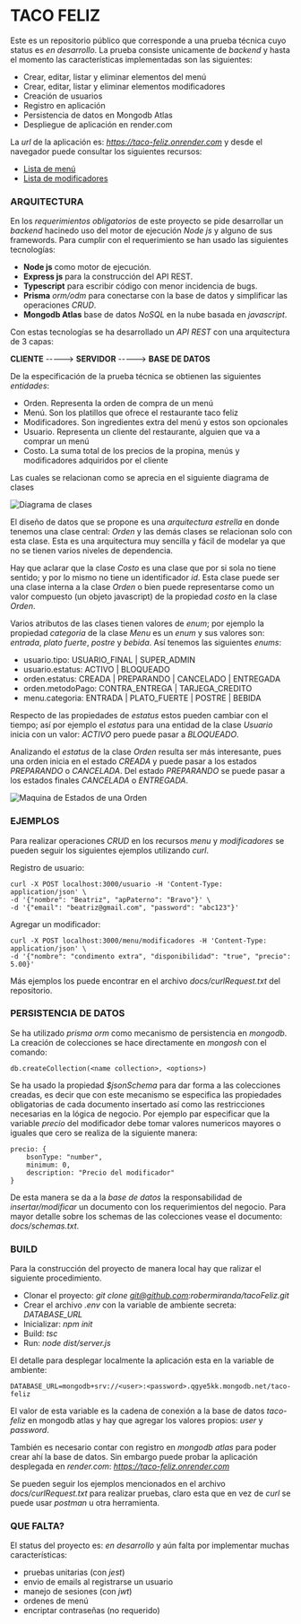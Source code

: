 # TACO FELIZ

Este es un repositorio público que corresponde a una prueba técnica cuyo status es *en desarrollo*. La prueba consiste unicamente de *backend* y hasta el momento las características implementadas son las siguientes:

- Crear, editar, listar y eliminar elementos del menú
- Crear, editar, listar y eliminar elementos modificadores
- Creación de usuarios
- Registro en aplicación
- Persistencia de datos en Mongodb Atlas
- Despliegue de aplicación en render.com

La *url* de la aplicación es: *https://taco-feliz.onrender.com* y desde el navegador puede consultar los siguientes recursos:

- [Lista de menú](https://taco-feliz.onrender.com/menu)
- [Lista de modificadores](https://taco-feliz.onrender.com/menu/modificadores)

### ARQUITECTURA

En los *requerimientos obligatorios* de este proyecto se pide desarrollar un *backend* hacinedo uso del motor de ejecución *Node js* y alguno de sus framewords. Para cumplir con el requerimiento se han usado las siguientes tecnologías:

- **Node js** como motor de ejecución.
- **Express js** para la construcción del API REST.
- **Typescript** para escribir código con menor incidencia de bugs.
- **Prisma** *orm/odm* para conectarse con la base de datos y simplificar las operaciones *CRUD*.
- **Mongodb Atlas** base de datos *NoSQL* en la nube basada en *javascript*.

Con estas tecnologías se ha desarrollado un *API REST* con una arquitectura de 3 capas:

**CLIENTE**  ----->  **SERVIDOR**  ----->  **BASE DE DATOS**

De la especificación de la prueba técnica se obtienen las siguientes *entidades*:

- Orden. Representa la orden de compra de un menú
- Menú. Son los platillos que ofrece el restaurante taco feliz
- Modificadores. Son ingredientes extra del menú y estos son opcionales
- Usuario. Representa un cliente del restaurante, alguien que va a comprar un menú
- Costo. La suma total de los precios de la propina, menús y modificadores adquiridos por el cliente

Las cuales se relacionan como se aprecia en el siguiente diagrama de clases

![Diagrama de clases](https://drive.google.com/uc?export=view&id=1rfFGLrfm1WWVYHCiKltlN93VT1sMw-AN)

El diseño de datos que se propone es una *arquitectura estrella* en donde tenemos una clase central: *Orden* y las demás clases se relacionan solo con esta clase. Esta es una arquitectura muy sencilla y fácil de modelar ya que no se tienen varios niveles de dependencia.

Hay que aclarar que la clase *Costo* es una clase que por si sola no tiene sentido; y por lo mismo no tiene un identificador *id*. Esta clase puede ser una clase interna a la clase *Orden* o bien puede representarse como un valor compuesto (un objeto javascript) de la propiedad *costo* en la clase *Orden*.

Varios atributos de las clases tienen valores de *enum*; por ejemplo la propiedad *categoria* de la clase *Menu* es un *enum* y sus valores son: *entrada*, *plato fuerte*, *postre* y  *bebida*. Así tenemos las siguientes *enums*:

- usuario.tipo: USUARIO_FINAL | SUPER_ADMIN
- usuario.estatus: ACTIVO | BLOQUEADO
- orden.estatus: CREADA | PREPARANDO | CANCELADO | ENTREGADA
- orden.metodoPago: CONTRA_ENTREGA | TARJEGA_CREDITO
- menu.categoria: ENTRADA | PLATO_FUERTE | POSTRE | BEBIDA

Respecto de las propiedades de *estatus* estos pueden cambiar con el tiempo; así por ejemplo el *estatus* para una entidad de la clase *Usuario* inicia con un valor: *ACTIVO* pero puede pasar a *BLOQUEADO*.

Analizando el *estatus* de la clase *Orden* resulta ser más interesante, pues una orden inicia en el estado *CREADA* y puede pasar a los estados *PREPARANDO* o *CANCELADA*. Del estado *PREPARANDO* se puede pasar a los estados finales *CANCELADA* o *ENTREGADA*.

![Maquina de Estados de una Orden](https://drive.google.com/uc?export=view&id=1B-T-NVhLUrt2L_-62hCBA48RPGfGGm9Z)

### EJEMPLOS

Para realizar operaciones *CRUD* en los recursos *menu* y *modificadores* se pueden seguir los siguientes ejemplos utilizando *curl*.

Registro de usuario:
```
curl -X POST localhost:3000/usuario -H 'Content-Type: application/json' \
-d '{"nombre": "Beatriz", "apPaterno": "Bravo"}' \
-d '{"email": "beatriz@gmail.com", "password": "abc123"}'
```

Agregar un modificador:
```
curl -X POST localhost:3000/menu/modificadores -H 'Content-Type: application/json' \
-d '{"nombre": "condimento extra", "disponibilidad": "true", "precio": 5.00}'
```

Más ejemplos los puede encontrar en el archivo *docs/curlRequest.txt* del repositorio.

### PERSISTENCIA DE DATOS

Se ha utilizado *prisma orm* como mecanismo de persistencia en *mongodb*. La creación de colecciones se hace directamente en *mongosh* con el comando: 

`db.createCollection(<name collection>, <options>)`

Se ha usado la propiedad *$jsonSchema* para dar forma a las colecciones creadas, es decir que con este mecanismo se especifica las propiedades obligatorias de cada documento insertado así como las restricciones necesarias en la lógica de negocio. Por ejemplo par especificar que la variable *precio* del modificador debe tomar valores numericos mayores o iguales que cero se realiza de la siguiente manera:

```
precio: {
	bsonType: "number",
	minimum: 0,
    description: "Precio del modificador"
}
```

De esta manera se da a la *base de datos* la responsabilidad de *insertar/modificar* un documento con los requerimientos del negocio. Para mayor detalle sobre los schemas de las colecciones vease el documento: *docs/schemas.txt*.

### BUILD

Para la construcción del proyecto de manera local hay que ralizar el siguiente procedimiento.

- Clonar el proyecto: *git clone git@github.com:robermiranda/tacoFeliz.git*
- Crear el archivo *.env* con la variable de ambiente secreta: *DATABASE_URL*
- Inicializar: *npm init*
- Build: *tsc*
- Run: *node dist/server.js*

El detalle para desplegar localmente la aplicación esta en la variable de ambiente:

`DATABASE_URL=mongodb+srv://<user>:<password>.qgye5kk.mongodb.net/taco-feliz`

El valor de esta variable es la cadena de conexión a la base de datos *taco-feliz* en mongodb atlas y hay que agregar los valores propios: *user*  y *password*.

También es necesario contar con registro en *mongodb atlas* para poder crear ahí la base de datos. Sin embargo puede probar la aplicación desplegada en *render.com*: *https://taco-feliz.onrender.com*

Se pueden seguir los ejemplos mencionados en el archivo *docs/curlRequest.txt* para realizar pruebas, claro esta que en vez de *curl* se puede usar *postman* u otra herramienta.


### QUE FALTA?

El status del proyecto es: *en desarrollo* y aún falta por implementar muchas características:

- pruebas unitarias (con *jest*)
- envio de emails al registrarse un usuario
- manejo de sesiones (con *jwt*)
- ordenes de menú
- encriptar contraseñas (no requerido)



